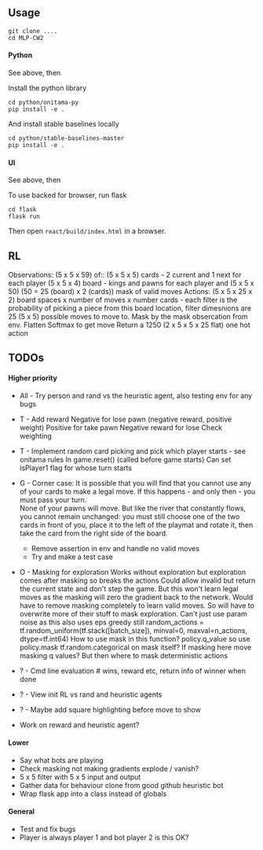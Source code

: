 
## Usage

```
git clone ....
cd MLP-CW2
```

#### Python

See above, then

Install the python library

```
cd python/onitama-py
pip install -e .
```

And install stable baselines locally

```
cd python/stable-baselines-master
pip install -e .
```

#### UI

See above, then

To use backed for browser, run flask

```
cd flask
flask run
```

Then open `react/build/index.html` in a browser.

## RL

Observations:
(5 x 5 x 59) of::
    (5 x 5 x 5) cards - 2 current and 1 next for each player
    (5 x 5 x 4) board - kings and pawns for each player
and
    (5 x 5 x 50) (50 = 25 (board) x 2 (cards)) mask of valid moves
Actions:
    (5 x 5 x 25 x 2) board spaces x number of moves x number cards - each filter is the probability of picking a piece
    from this board location, filter dimesnions are 25 (5 x 5) possible moves to move to.
    Mask by the mask obsercation from env.
    Flatten
    Softmax to get move
    Return a 1250 (2 x 5 x 5 x 25 flat) one hot action



## TODOs

#### Higher priority

* All - Try person and rand vs the heuristic agent, also testing env for any bugs
* T - Add reward
     Negative for lose pawn (negative reward, positive weight)
     Positive for take pawn 
     Negative reward for lose 
     Check weighting 
* T - Implement random card picking and pick which player starts - see onitama rules
    In game.reset() (called before game starts)
    Can set isPlayer1 flag for whose turn starts
* G - Corner case: It is possible that you will find that you cannot use any of your cards to make a legal move. If this happens - and only then - you must pass your turn. 
  <br/>None of your pawns will move. But like the river that constantly flows, you cannot remain unchanged: you must still choose one of the two cards in front of you, place it to the left of the playmat and rotate it, then take the card from the right side of the board.
  * Remove assertion in env and handle no valid moves
  * Try and make a test case
* O - Masking for exploration
  Works without exploration but exploration comes after masking so breaks the actions
  Could allow invalid but return the current state and don't step the game. But this won't learn legal moves
  as the masking will zero the gradient back to the network. Would have to remove masking completely to learn valid moves.
  So will have to overwrite more of their stuff to mask exploration.
  Can't just use param noise as this also uses eps greedy still
        random_actions = tf.random_uniform(tf.stack([batch_size]), minval=0, maxval=n_actions, dtype=tf.int64)
        How to use mask in this function? 
            policy.q_value so use policy.mask
            tf.random.categorical on mask itself?
        If masking here move masking q values? But then where to mask deterministic actions

* ? - Cmd line evaluation # wins, reward etc, return info of winner when done
* ? - View init RL vs rand and heuristic agents

* ? - Maybe add square highlighting before move to show
* Work on reward and heuristic agent?

#### Lower

* Say what bots are playing
* Check masking not making gradients explode / vanish? 
* 5 x 5 filter with 5 x 5 input and output 
* Gather data for behaviour clone from good github heuristic bot
* Wrap flask app into a class instead of globals
  
#### General

* Test and fix bugs
* Player is always player 1 and bot player 2 is this OK?
